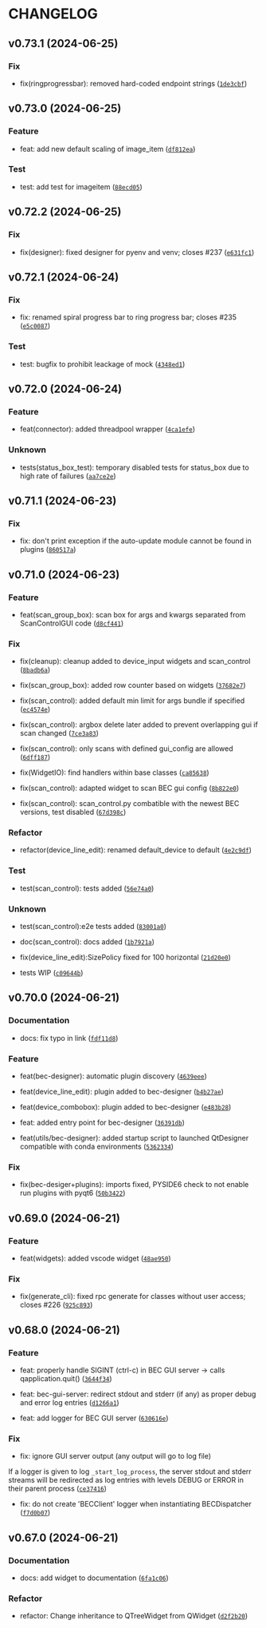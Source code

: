 # CHANGELOG

## v0.73.1 (2024-06-25)

### Fix

* fix(ringprogressbar): removed hard-coded endpoint strings ([`1de3cbf`](https://gitlab.psi.ch/bec/bec_widgets/-/commit/1de3cbf65a1832150917a7549a1bf3efdee6371a))

## v0.73.0 (2024-06-25)

### Feature

* feat: add new default scaling of image_item ([`df812ea`](https://gitlab.psi.ch/bec/bec_widgets/-/commit/df812eaad5989f2930dde41d87491868505af946))

### Test

* test: add test for imageitem ([`88ecd05`](https://gitlab.psi.ch/bec/bec_widgets/-/commit/88ecd05b95974938ef1efff40e81854baf004cb4))

## v0.72.2 (2024-06-25)

### Fix

* fix(designer): fixed designer for pyenv and venv; closes #237 ([`e631fc1`](https://gitlab.psi.ch/bec/bec_widgets/-/commit/e631fc15d8707b73d58cb64316e115a7e43961ea))

## v0.72.1 (2024-06-24)

### Fix

* fix: renamed spiral progress bar to ring progress bar; closes #235 ([`e5c0087`](https://gitlab.psi.ch/bec/bec_widgets/-/commit/e5c0087c9aed831edbe1c172746325a772a3bafa))

### Test

* test: bugfix to prohibit leackage of mock ([`4348ed1`](https://gitlab.psi.ch/bec/bec_widgets/-/commit/4348ed1bb2182da6bdecaf372d6db85279e60af8))

## v0.72.0 (2024-06-24)

### Feature

* feat(connector): added threadpool wrapper ([`4ca1efe`](https://gitlab.psi.ch/bec/bec_widgets/-/commit/4ca1efeeb8955604069f7b98374c7f82e1a8da67))

### Unknown

* tests(status_box_test): temporary disabled tests for status_box due to high rate of failures ([`aa7ce2e`](https://gitlab.psi.ch/bec/bec_widgets/-/commit/aa7ce2ea27bb9564d4f5104bbff30725b8656453))

## v0.71.1 (2024-06-23)

### Fix

* fix: don&#39;t print exception if the auto-update module cannot be found in plugins ([`860517a`](https://gitlab.psi.ch/bec/bec_widgets/-/commit/860517a3211075d1f6e2af7fa6a567b9e0cd77f3))

## v0.71.0 (2024-06-23)

### Feature

* feat(scan_group_box): scan box for args and kwargs separated from ScanControlGUI code ([`d8cf441`](https://gitlab.psi.ch/bec/bec_widgets/-/commit/d8cf44134c30063e586771f9068947fef7a306d1))

### Fix

* fix(cleanup): cleanup added to device_input widgets and scan_control ([`8badb6a`](https://gitlab.psi.ch/bec/bec_widgets/-/commit/8badb6adc1d003dbf0b2b1a800c34821f3fc9aa3))

* fix(scan_group_box): added row counter based on widgets ([`37682e7`](https://gitlab.psi.ch/bec/bec_widgets/-/commit/37682e7b8a6ede38308880d285e41a948d6fe831))

* fix(scan_control): added default min limit for args bundle if specified ([`ec4574e`](https://gitlab.psi.ch/bec/bec_widgets/-/commit/ec4574ed5c2c85ea6fbbe2b98f162a8e1220653b))

* fix(scan_control): argbox delete later added to prevent overlapping gui if scan changed ([`7ce3a83`](https://gitlab.psi.ch/bec/bec_widgets/-/commit/7ce3a83c58cb69c2bf7cb7f4eaba7e6a2ca6c546))

* fix(scan_control): only scans with defined gui_config are allowed ([`6dff187`](https://gitlab.psi.ch/bec/bec_widgets/-/commit/6dff1879c4178df0f8ebfd35101acdebb028d572))

* fix(WidgetIO): find handlers within base classes ([`ca85638`](https://gitlab.psi.ch/bec/bec_widgets/-/commit/ca856384f380dabf28d43f1cd48511af784c035b))

* fix(scan_control): adapted widget to scan BEC gui config ([`8b822e0`](https://gitlab.psi.ch/bec/bec_widgets/-/commit/8b822e0fa8e28f080b9a4bf81948a7280a4c07bf))

* fix(scan_control): scan_control.py combatible with the newest BEC versions, test disabled ([`67d398c`](https://gitlab.psi.ch/bec/bec_widgets/-/commit/67d398caf74e08ab25a70cc5d85a5f0c2de8212d))

### Refactor

* refactor(device_line_edit): renamed default_device to default ([`4e2c9df`](https://gitlab.psi.ch/bec/bec_widgets/-/commit/4e2c9df6a4979d935285fd7eba17fd7fd455a35c))

### Test

* test(scan_control): tests added ([`56e74a0`](https://gitlab.psi.ch/bec/bec_widgets/-/commit/56e74a0e7da72d18e89bc30d1896dbf9ef97cd6b))

### Unknown

* test(scan_control):e2e tests added ([`83001a0`](https://gitlab.psi.ch/bec/bec_widgets/-/commit/83001a0d8267e1320549b07032857dcf46ecd293))

* doc(scan_control): docs added ([`1b7921a`](https://gitlab.psi.ch/bec/bec_widgets/-/commit/1b7921a7f2e3bcc846219a2a7aa0de0fd27bb8fe))

* fix(device_line_edit):SizePolicy fixed for 100 horizontal ([`21d20e0`](https://gitlab.psi.ch/bec/bec_widgets/-/commit/21d20e0fc78e9a3853abe802733388cce119ce20))

* tests WIP ([`c09644b`](https://gitlab.psi.ch/bec/bec_widgets/-/commit/c09644b29ddb291c91dc58bcd6ebf02ff45cab36))

## v0.70.0 (2024-06-21)

### Documentation

* docs: fix typo in link ([`fdf11d8`](https://gitlab.psi.ch/bec/bec_widgets/-/commit/fdf11d8147750e379af9b17792761a267b49ae53))

### Feature

* feat(bec-designer): automatic plugin discovery ([`4639eee`](https://gitlab.psi.ch/bec/bec_widgets/-/commit/4639eee0b975ebd7a946e0e290449f5b88c372eb))

* feat(device_line_edit): plugin added to bec-designer ([`b4b27ae`](https://gitlab.psi.ch/bec/bec_widgets/-/commit/b4b27aea3d8c08fa3d5d5514c69dbde32721d1dc))

* feat(device_combobox): plugin added to bec-designer ([`e483b28`](https://gitlab.psi.ch/bec/bec_widgets/-/commit/e483b282db20a81182b87938ea172654092419b5))

* feat: added entry point for bec-designer ([`36391db`](https://gitlab.psi.ch/bec/bec_widgets/-/commit/36391db60735d57b371211791ddf8d3d00cebcf1))

* feat(utils/bec-designer): added startup script to launched QtDesigner compatible with conda environments ([`5362334`](https://gitlab.psi.ch/bec/bec_widgets/-/commit/5362334ff3b07fc83653323a084a4b6946bade96))

### Fix

* fix(bec-desiger+plugins): imports fixed, PYSIDE6 check to not enable run plugins with pyqt6 ([`50b3422`](https://gitlab.psi.ch/bec/bec_widgets/-/commit/50b3422528d46d74317e8c903b6286e868ab7fe0))

## v0.69.0 (2024-06-21)

### Feature

* feat(widgets): added vscode widget ([`48ae950`](https://gitlab.psi.ch/bec/bec_widgets/-/commit/48ae950d57b454307ce409e2511f7b7adf3cfc6b))

### Fix

* fix(generate_cli): fixed rpc generate for classes without user access; closes #226 ([`925c893`](https://gitlab.psi.ch/bec/bec_widgets/-/commit/925c893f3ff4337fc8b4d237c8ffc19a597b0996))

## v0.68.0 (2024-06-21)

### Feature

* feat: properly handle SIGINT (ctrl-c) in BEC GUI server -&gt; calls qapplication.quit() ([`3644f34`](https://gitlab.psi.ch/bec/bec_widgets/-/commit/3644f344da2df674bc0d5740c376a86b9d0dfe95))

* feat: bec-gui-server: redirect stdout and stderr (if any) as proper debug and error log entries ([`d1266a1`](https://gitlab.psi.ch/bec/bec_widgets/-/commit/d1266a1ce148ff89557a039e3a182a87a3948f49))

* feat: add logger for BEC GUI server ([`630616e`](https://gitlab.psi.ch/bec/bec_widgets/-/commit/630616ec729f60aa0b4d17a9e0379f9c6198eb96))

### Fix

* fix: ignore GUI server output (any output will go to log file)

If a logger is given to log `_start_log_process`, the server stdout and
stderr streams will be redirected as log entries with levels DEBUG or ERROR
in their parent process ([`ce37416`](https://gitlab.psi.ch/bec/bec_widgets/-/commit/ce374163cab87a92847409051739777bc505a77b))

* fix: do not create &#39;BECClient&#39; logger when instantiating BECDispatcher ([`f7d0b07`](https://gitlab.psi.ch/bec/bec_widgets/-/commit/f7d0b0768ace42a33e2556bb33611d4f02e5a6d9))

## v0.67.0 (2024-06-21)

### Documentation

* docs: add widget to documentation ([`6fa1c06`](https://gitlab.psi.ch/bec/bec_widgets/-/commit/6fa1c06053131dabd084bb3cf13c853b5d3ce833))

### Refactor

* refactor: Change inheritance to QTreeWidget from QWidget ([`d2f2b20`](https://gitlab.psi.ch/bec/bec_widgets/-/commit/d2f2b206bb0eab60b8a9b0d0ac60a6b7887fa6fb))
